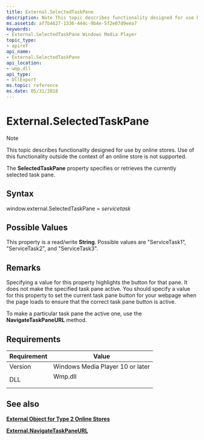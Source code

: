 ```yaml
---
title: External.SelectedTaskPane
description: Note This topic describes functionality designed for use by online stores. Use of this functionality outside the context of an online store is not supported. The SelectedTaskPane property specifies or retrieves the currently selected task pane.
ms.assetid: af7b4627-1336-444c-9b4e-5f2e07d9eea7
keywords:
- External.SelectedTaskPane Windows Media Player
topic_type:
- apiref
api_name:
- External.SelectedTaskPane
api_location:
- wmp.dll
api_type:
- DllExport
ms.topic: reference
ms.date: 05/31/2018
---
```


# External.SelectedTaskPane

> [!Note]  
> This topic describes functionality designed for use by online stores. Use of this functionality outside the context of an online store is not supported.

 

The **SelectedTaskPane** property specifies or retrieves the currently selected task pane.

## Syntax

window.external.SelectedTaskPane = *servicetask*

## Possible Values

This property is a read/write **String**. Possible values are "ServiceTask1", "ServiceTask2", and "ServiceTask3".

## Remarks

Specifying a value for this property highlights the button for that pane. It does not make the specified task pane active. You should specify a value for this property to set the current task pane button for your webpage when the page loads to ensure that the correct task pane button is active.

To make a particular task pane the active one, use the **NavigateTaskPaneURL** method.

## Requirements



| Requirement | Value |
|--------------------|------------------------------------------------------------------------------------|
| Version<br/> | Windows Media Player 10 or later<br/>                                        |
| DLL<br/>     | <dl> <dt>Wmp.dll</dt> </dl> |



## See also

<dl> <dt>

[**External Object for Type 2 Online Stores**](external-object-for-type-2-online-stores.md)
</dt> <dt>

[**External.NavigateTaskPaneURL**](external-navigatetaskpaneurl.md)
</dt> </dl>

 

 





